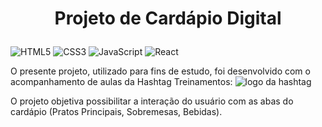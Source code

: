 # <p align="center">Projeto de Cardápio Digital</p>

![HTML5](https://img.shields.io/badge/html5-%23E34F26.svg?style=for-the-badge&logo=html5&logoColor=white) ![CSS3](https://img.shields.io/badge/css3-%231572B6.svg?style=for-the-badge&logo=css3&logoColor=white) ![JavaScript](https://img.shields.io/badge/javascript-%23323330.svg?style=for-the-badge&logo=javascript&logoColor=%23F7DF1E) ![React](https://img.shields.io/badge/react-%2320232a.svg?style=for-the-badge&logo=react&logoColor=%2361DAFB)


O presente projeto, utilizado para fins de estudo, foi desenvolvido com o acompanhamento 
de aulas da Hashtag Treinamentos: ![logo da hashtag](imagens/logo.png) 

O projeto objetiva possibilitar a interação do usuário com as abas do cardápio (Pratos Principais, Sobremesas, Bebidas).

